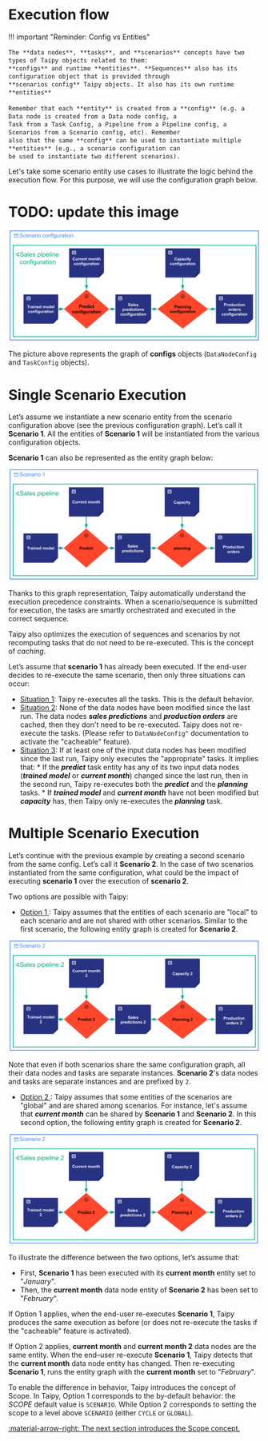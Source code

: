 # Execution flow

!!! important "Reminder: Config vs Entities"

    The **data nodes**, **tasks**, and **scenarios** concepts have two types of Taipy objects related to them:
    **configs** and runtime **entities**. **Sequences** also has its configuration object that is provided through
    **scenarios config** Taipy objects. It also has its own runtime **entities**

    Remember that each **entity** is created from a **config** (e.g. a Data node is created from a Data node config, a
    Task from a Task Config, a Pipeline from a Pipeline config, a Scenarios from a Scenario config, etc). Remember
    also that the same **config** can be used to instantiate multiple **entities** (e.g., a scenario configuration can
    be used to instantiate two different scenarios).

Let's take some scenario entity use cases to illustrate the logic behind the execution flow. For this purpose,
we will use the configuration graph below.
# TODO: update this image

![Configuration Graph ](../pic/execution_flow_configs.svg)

The picture above represents the graph of **configs** objects (`DataNodeConfig` and `TaskConfig` objects).

# Single Scenario Execution

Let’s assume we instantiate a new scenario entity from the scenario configuration above (see the previous configuration
graph). Let’s call it **Scenario 1**. All the entities of **Scenario 1** will be instantiated from the various
configuration objects.

**Scenario 1** can also be represented as the entity graph below:

![Scenario 1 Graph ](../pic/execution_flow_entities.svg)

Thanks to this graph representation, Taipy automatically understand the execution precedence constraints. When a
scenario/sequence is submitted for execution, the tasks are smartly orchestrated and executed in the correct sequence.

Taipy also optimizes the execution of sequences and scenarios by not recomputing tasks that do not need to be
re-executed. This is the concept of _caching_.

Let’s assume that **scenario 1** has already been executed. If the end-user decides to re-execute the same scenario,
then only three situations can occur:

- <u>Situation 1</u>: Taipy re-executes all the tasks. This is the default behavior.
- <u>Situation 2</u>: None of the data nodes have been modified since the last run. The data nodes _**sales
  predictions**_ and _**production orders**_ are cached, then they don't need to be re-executed. Taipy does not
  re-execute the tasks. (Please refer to `DataNodeConfig^` documentation to activate the "cacheable" feature).
- <u>Situation 3</u>: If at least one of the input data nodes has been modified since the last run, Taipy only
  executes the "appropriate" tasks. It implies that:
      * If the _**predict**_ task entity has any of its two input data nodes (_**trained model**_ or _**current
        month**_) changed since the last run, then in the second run, Taipy re-executes both the _**predict**_
        and the _**planning**_ tasks.
      * If _**trained model**_ and _**current month**_ have not been modified but _**capacity**_ has, then Taipy
        only re-executes the _**planning**_ task.

# Multiple Scenario Execution

Let’s continue with the previous example by creating a second scenario from the same config. Let’s call it
**Scenario 2**. In the case of two scenarios instantiated from the same configuration, what could be the impact
of executing **scenario 1** over the execution of **scenario 2**.

Two options are possible with Taipy:

- <u> Option 1 </u>:
Taipy assumes that the entities of each scenario are "local" to each scenario and are not shared with other scenarios.
Similar to the first scenario, the following entity graph is created for **Scenario 2**.

![Scenario 2 Graph option 1](../pic/execution_flow_entities_2.svg)

Note that even if both scenarios share the same configuration graph, all their data nodes and tasks are separate
instances. **Scenario 2**'s data nodes and tasks are separate instances and are prefixed by `2`.

- <u> Option 2 </u>:
Taipy assumes that some entities of the scenarios are "global" and are shared among scenarios. For instance, let's
assume that _**current month**_ can be shared by **Scenario 1** and **Scenario 2**. In this second option, the
following entity graph is created for **Scenario 2**.

![Scenario 2 Graph option 2 ](../pic/execution_flow_entities_2_global_month.svg)

To illustrate the difference between the two options, let’s assume that:

- First, **Scenario 1** has been executed with its **current month** entity set to "_January_".
- Then, the **current month** data node entity of **Scenario 2** has been set to "_February_".

If Option 1 applies, when the end-user re-executes **Scenario 1**, Taipy produces the same execution
as before (or does not re-execute the tasks if the "cacheable" feature is activated).

If Option 2 applies, **current month** and **current month 2** data nodes are the same entity. When the end–user
re-execute **Scenario 1**, Taipy detects that the **current month** data node entity has changed. Then re-executing
**Scenario 1**, runs the entity graph with the **current month** set to "_February_".

To enable the difference in behavior, Taipy introduces the concept of Scope. In Taipy, Option 1 corresponds to the
by-default behavior: the _SCOPE_ default value is `SCENARIO`. While Option 2 corresponds to setting the
scope to a level above `SCENARIO` (either `CYCLE` or `GLOBAL`).

[:material-arrow-right: The next section introduces the Scope concept.](scope.md)
